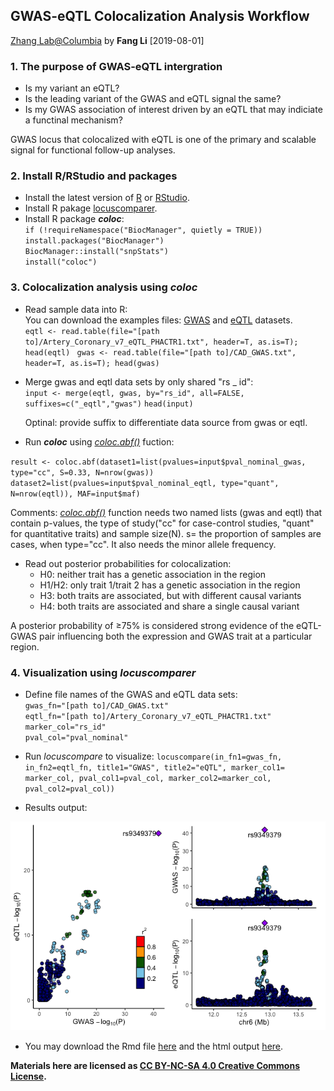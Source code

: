 
## GWAS-eQTL Colocalization Analysis Workflow
[Zhang Lab@Columbia](https://hanruizhang.github.io/zhanglab/) by **Fang Li** [2019-08-01]

### 1. The purpose of GWAS-eQTL intergration
* Is my variant an eQTL?
* Is the leading variant of the GWAS and eQTL signal the same?
* Is my GWAS association of interest driven by an eQTL that may indiciate a functinal mechanism?  

GWAS locus that colocalized with eQTL is one of the primary and scalable signal for functional follow-up analyses. 
### 2. Install R/RStudio and packages
* Install the latest version of [R](https://cran.r-project.org/) or [RStudio](https://www.rstudio.com/products/rstudio/download/).
* Install R pakage [locuscomparer](https://github.com/boxiangliu/locuscomparer). 
* Install R package ***coloc***:   
`if (!requireNamespace("BiocManager", quietly = TRUE))`
    `install.packages("BiocManager") `   
``BiocManager::install("snpStats")``  
``install("coloc")``  

### 3. Colocalization analysis using ***coloc***

* Read sample data into R:  
  You can download the examples files: [GWAS](https://github.com/fangli359/fangli359.github.io/blob/master/CAD_GWAS.txt) and [eQTL](https://github.com/fangli359/fangli359.github.io/blob/master/Artery_Coronary_v7_eQTL_PHACTR1.txt) datasets.  
  `eqtl <- read.table(file="[path to]/Artery_Coronary_v7_eQTL_PHACTR1.txt", header=T, as.is=T);
  head(eqtl)
  `
  `gwas <- read.table(file="[path to]/CAD_GWAS.txt", header=T, as.is=T);
  head(gwas)`
  
 
  
* Merge gwas and eqtl data sets by only shared "rs _ id":  
  `input <- merge(eqtl, gwas, by="rs_id", all=FALSE, suffixes=c("_eqtl","gwas")`
`head(input)`  

  Optinal: provide suffix to differentiate data source from gwas or eqtl.   

* Run ***coloc*** using [*coloc.abf()*](https://cran.r-project.org/web/packages/coloc/vignettes/vignette.html) fuction: 
 
 `result <- coloc.abf(dataset1=list(pvalues=input$pval_nominal_gwas, type="cc", S=0.33, N=nrow(gwas)) dataset2=list(pvalues=input$pval_nominal_eqtl, type="quant", N=nrow(eqtl)), MAF=input$maf)`   
 
 Comments: [*coloc.abf()*](https://cran.r-project.org/web/packages/coloc/vignettes/vignette.html) function needs two named lists (gwas and eqtl) that contain p-values, the type of study("cc" for case-control studies, "quant" for quantitative traits) and sample size(N). s= the proportion of samples are cases, when type="cc". It also needs the minor allele frequency.  
* Read out posterior probabilities for colocalization: 
  * H0: neither trait has a genetic association in the region  
  * H1/H2: only trait 1/trait 2 has a genetic association in the region
  * H3: both traits are associated, but with different causal variants
  * H4: both traits are associated and share a single causal variant  
   
 A posterior probability of ≥75% is considered strong evidence of the eQTL-GWAS pair influencing both the expression and GWAS trait at a particular region.   
 
### 4. Visualization using *locuscomparer* 
* Define file names of the GWAS and eQTL data sets:  
  `gwas_fn="[path to]/CAD_GWAS.txt"`  
  `eqtl_fn="[path to]/Artery_Coronary_v7_eQTL_PHACTR1.txt"`  
  `marker_col="rs_id"`  
  `pval_col="pval_nominal"`    
  
* Run *locuscompare* to visualize:
  `locuscompare(in_fn1=gwas_fn, in_fn2=eqtl_fn, title1="GWAS", title2="eQTL", marker_col1= marker_col, pval_col1=pval_col, marker_col2=marker_col, pval_col2=pval_col))`  
  
* Results output:   
   
![](https://raw.githubusercontent.com/fangli359/fangli359.github.io/master/rs9349379%20locus.png)
  
* You may download the Rmd file [here](GWAS_eQTL_colocalization_workflow.Rmd) and the html output [here](GWAS_eQTL_colocalization_workflow.html).


**Materials here are licensed as [CC BY-NC-SA 4.0 Creative Commons License](https://creativecommons.org/licenses/by-nc-sa/4.0/).**






  

